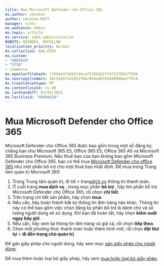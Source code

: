 ```yaml
---
title: Mua Microsoft Defender cho Office 365
ms.author: cmcatee
author: cmcatee-MSFT
manager: scotv
ms.audience: Admin
ms.topic: article
ms.service: o365-administration
ROBOTS: NOINDEX, NOFOLLOW
localization_priority: Normal
ms.collection: Adm_O365
ms.custom:
- "9003019"
- "5758"
- commerce
ms.openlocfilehash: 1f89de4fdd42f44ca75786262f19f12f65b7f594
ms.sourcegitcommit: 5dc52d5fcb2833fbbc064edb783e609d8eef79c0
ms.translationtype: MT
ms.contentlocale: vi-VN
ms.lasthandoff: 03/05/2021
ms.locfileid: "50469828"
---
```

# <a name="purchase-microsoft-defender-for-office-365"></a>Mua Microsoft Defender cho Office 365

Microsoft Defender cho Office 365 được bao gồm trong một số đăng ký, chẳng hạn như Microsoft 365 E5, Office 365 E5, Office 365 A5 và Microsoft 365 Business Premium. Nếu thuê bao của bạn không bao gồm Microsoft Defender cho Office 365, bạn có thể mua [Microsoft Defender cho office 365](https:/www.microsoft.com/microsoft-365/exchange/advance-threat-protection?market=um#office-ProductsCompare-785zwzq) như một phần bổ trợ cho một thuê bao nhất định. Để mua trong Trung tâm quản trị Microsoft 365:

1. Trong Trung tâm quản trị, đi tới   >  trang[dịch vụ](https://go.microsoft.com/fwlink/p/?linkid=868433) thông tin thanh toán.
2. Ở cuối trang **mua dịch vụ** , trong mục phần **bổ trợ** , hãy tìm phần bổ trợ Microsoft Defender cho Office 365, rồi chọn **chi tiết**.
3. Trên trang chi tiết sản phẩm, hãy chọn **mua**.
4. Nếu cần, hãy hoàn thành bất kỳ thông tin đơn hàng nào khác. Thông tin này có thể bao gồm việc chọn đăng ký phần bổ trợ là dành cho và số lượng người dùng sẽ sử dụng. Khi bạn đã hoàn tất, hãy chọn **kiểm xuất ngay bây giờ**.
5. Nếu cần, hãy xem lại thông tin đơn hàng và giá cả, rồi chọn **tiếp theo**.
6. Chọn một phương thức thanh toán hoặc thêm hình mới, rồi chọn **đặt thứ tự**  >  **đi đến trang chủ quản trị**.

Để gán giấy phép cho người dùng, hãy xem mục [gán giấy phép cho người dùng](https://docs.microsoft.com/microsoft-365/admin/manage/assign-licenses-to-users?view=o365-worldwide).

Để mua thêm hoặc loại bỏ giấy phép, hãy xem [mua hoặc loại bỏ giấy phép](https://docs.microsoft.com/microsoft-365/commerce/licenses/buy-licenses#buy-or-remove-licenses-for-your-business-subscription).